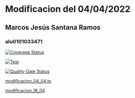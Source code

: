 # Modificacion del 04/04/2022
## Marcos Jesús Santana Ramos
### alu0101033471
[![Coverage Status](https://coveralls.io/repos/github/ULL-ESIT-INF-DSI-2122/modificacion_03_04_alu0101033471/badge.svg?branch=main)](https://coveralls.io/github/ULL-ESIT-INF-DSI-2122/modificacion_03_04_alu0101033471?branch=main)

[![Test](https://github.com/ULL-ESIT-INF-DSI-2122/modificacion_03_04_alu0101033471/actions/workflows/node.js.yml/badge.svg)](https://github.com/ULL-ESIT-INF-DSI-2122/modificacion_03_04_alu0101033471/actions/workflows/node.js.yml)

[![Quality Gate Status](https://sonarcloud.io/api/project_badges/measure?project=ULL-ESIT-INF-DSI-2122_modificacion_03_04_alu0101033471&metric=alert_status)](https://sonarcloud.io/summary/new_code?id=ULL-ESIT-INF-DSI-2122_modificacion_03_04_alu0101033471)

[modificacion_04_04.ts](https://github.com/ULL-ESIT-INF-DSI-2122/ull-esit-inf-dsi-21-22-prct06-generics-solid-alu0101033471/blob/main/src/index.ts)

[modificacion_18_04](https://github.com/ULL-ESIT-INF-DSI-2122/modificacion_03_04_alu0101033471/blob/main/src/18_04/modi.ts)
